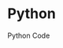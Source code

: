 # Python
Python Code
  
                            
              
              
           
      
   
